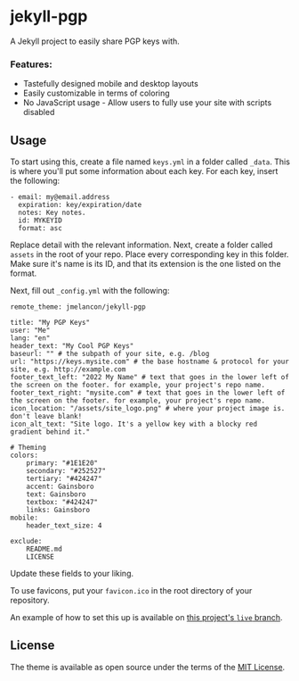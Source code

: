 # jekyll-pgp

A Jekyll project to easily share PGP keys with.

### Features:
- Tastefully designed mobile and desktop layouts
- Easily customizable in terms of coloring
- No JavaScript usage - Allow users to fully use your site with scripts disabled

## Usage

To start using this, create a file named `keys.yml` in a folder called `_data`. This is where you'll put some information about each key.
For each key, insert the following:
```
- email: my@email.address
  expiration: key/expiration/date
  notes: Key notes.
  id: MYKEYID
  format: asc
```

Replace detail with the relevant information. Next, create a folder called `assets` in the root of your repo. Place every corresponding key in this folder. Make sure it's name is its ID, and that its extension is the one listed on the format.

Next, fill out `_config.yml` with the following:

```
remote_theme: jmelancon/jekyll-pgp

title: "My PGP Keys"
user: "Me"
lang: "en"
header_text: "My Cool PGP Keys"
baseurl: "" # the subpath of your site, e.g. /blog
url: "https://keys.mysite.com" # the base hostname & protocol for your site, e.g. http://example.com
footer_text_left: "2022 My Name" # text that goes in the lower left of the screen on the footer. for example, your project's repo name.
footer_text_right: "mysite.com" # text that goes in the lower left of the screen on the footer. for example, your project's repo name.
icon_location: "/assets/site_logo.png" # where your project image is. don't leave blank!
icon_alt_text: "Site logo. It's a yellow key with a blocky red gradient behind it."

# Theming
colors:
    primary: "#1E1E20"
    secondary: "#252527"
    tertiary: "#424247"
    accent: Gainsboro
    text: Gainsboro
    textbox: "#424247"
    links: Gainsboro
mobile:
    header_text_size: 4

exclude:
    README.md
    LICENSE
```

Update these fields to your liking.

To use favicons, put your ```favicon.ico``` in the root directory of your repository.

An example of how to set this up is available on [this project's `live` branch](https://github.com/jmelancon/jekyll-pgp/tree/live).

## License

The theme is available as open source under the terms of the [MIT License](https://opensource.org/licenses/MIT).

